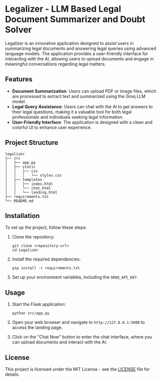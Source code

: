 # Legalizer - LLM Based Legal Document Summarizer and Doubt Solver

Legalizer is an innovative application designed to assist users in summarizing legal documents and answering legal queries using advanced language models. The application provides a user-friendly interface for interacting with the AI, allowing users to upload documents and engage in meaningful conversations regarding legal matters.

## Features

- **Document Summarization**: Users can upload PDF or image files, which are processed to extract text and summarized using the Groq LLM model.
- **Legal Query Assistance**: Users can chat with the AI to get answers to their legal questions, making it a valuable tool for both legal professionals and individuals seeking legal information.
- **User-Friendly Interface**: The application is designed with a clean and colorful UI to enhance user experience.

## Project Structure

```
legalizer
├── src
│   ├── app.py                
│   ├── static
│   │   ├── css
│   │   │   └── styles.css    
│   ├── templates
│   │   ├── index.html        
│   │   └── chat.html         
│   │   └── landing.html      
├── requirements.txt          
└── README.md                 
```

## Installation

To set up the project, follow these steps:

1. Clone the repository:
   ```
   git clone <repository-url>
   cd Legalizer
   ```

2. Install the required dependencies:
   ```
   pip install -r requirements.txt
   ```

3. Set up your environment variables, including the `GROQ_API_KEY`.

## Usage

1. Start the Flask application:
   ```
   python src/app.py
   ```

2. Open your web browser and navigate to `http://127.0.0.1:5000` to access the landing page.

3. Click on the "Chat Now" button to enter the chat interface, where you can upload documents and interact with the AI.

## License

This project is licensed under the MIT License - see the [LICENSE](LICENSE) file for details.